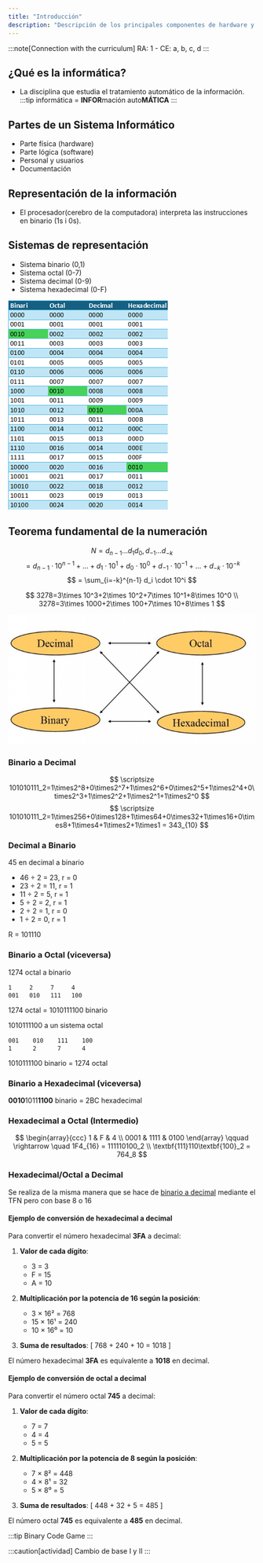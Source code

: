 ```yaml
---
title: "Introducción"
description: "Descripción de los principales componentes de hardware y su interconexión en un sistema."
---
```


<!-- :::danger[PDF UT1]
[PDF UT1 - Botón derecho "descargar"](../../../../public/ut1_es.pdf)
::: -->


:::note[Connection with the curriculum]
RA: 1 - CE: a, b, c, d
:::

## ¿Qué es la informática?
- La disciplina que estudia el tratamiento automático de la información.
:::tip
informática = **INFOR**mación auto**MÁTICA**
:::

## Partes de un Sistema Informático
- Parte física (hardware)
- Parte lógica (software) 
- Personal y usuarios
- Documentación



## Representación de la información

- El procesador(cerebro de la computadora) interpreta las instrucciones en binario (1s i 0s).

## Sistemas de representación
- Sistema binario (0,1)
- Sistema octal (0-7)
- Sistema decimal (0-9)
- Sistema hexadecimal (0-F) 

![Tabla de bases](../../../assets/ut1/TablaDeBases.png)

## Teorema fundamental de la numeración

$$
N = d_{n-1}\dots d_{1}d_{0}, d_{-1}\dots d_{-k}
$$
$$
= d_{n-1}\cdot 10^{n-1} + \dots + d_1\cdot 10^1 + d_0\cdot 10^0 + d_{-1}\cdot 10^{-1} + \dots + d_{-k}\cdot 10^{-k}
$$
$$
= \sum_{i=-k}^{n-1} d_i \cdot 10^i
$$

$$
3278=3\times 10^3+2\times 10^2+7\times 10^1+8\times 10^0 \\
3278=3\times 1000+2\times 100+7\times 10+8\times 1
$$

![Cambio de base](../../../assets/ut1/cambioBase.jpg)

### Binario a Decimal
$$
\scriptsize 101010111_2=1\times2^8+0\times2^7+1\times2^6+0\times2^5+1\times2^4+0\times2^3+1\times2^2+1\times2^1+1\times2^0
$$
$$
\scriptsize 101010111_2=1\times256+0\times128+1\times64+0\times32+1\times16+0\times8+1\times4+1\times2+1\times1 = 343_{10}
$$

### Decimal a Binario
45 en decimal a binario

- 46 ÷ 2 = 23, r = 0 
- 23 ÷ 2 = 11, r = 1 
- 11 ÷ 2 = 5, r = 1 
- 5 ÷ 2 = 2, r = 1 
- 2 ÷ 2 = 1, r = 0 
- 1 ÷ 2 = 0, r = 1

R = 101110

### Binario a Octal (viceversa)

1274 octal a binario
```
1     2     7     4
001   010   111   100
```

1274 octal = 1010111100 binario

1010111100 a un sistema octal

```
001    010    111    100
1      2      7      4 
```

1010111100 binario = 1274 octal


### Binario a Hexadecimal (viceversa)

 **0010**1011**1100** binario = 2BC hexadecimal


### Hexadecimal a Octal (Intermedio)

$$
\begin{array}{ccc}
1 & F & 4 \\
0001 & 1111 & 0100
\end{array}
\qquad \rightarrow \quad 1F4_{16} = 111110100_2 \\
\textbf{111}110\textbf{100}_2 = 764_8
$$

### Hexadecimal/Octal a Decimal

Se realiza de la misma manera que se hace de [binario a decimal](#binario-a-decimal) mediante el TFN pero con base 8 o 16

#### Ejemplo de conversión de hexadecimal a decimal

Para convertir el número hexadecimal **3FA** a decimal:

1. **Valor de cada dígito**:
   - 3 = 3
   - F = 15
   - A = 10

2. **Multiplicación por la potencia de 16 según la posición**:
   - 3 × 16² = 768
   - 15 × 16¹ = 240
   - 10 × 16⁰ = 10

3. **Suma de resultados**:
   \[ 768 + 240 + 10 = 1018 \]

El número hexadecimal **3FA** es equivalente a **1018** en decimal.


#### Ejemplo de conversión de octal a decimal

Para convertir el número octal **745** a decimal:

1. **Valor de cada dígito**:
   - 7 = 7
   - 4 = 4
   - 5 = 5

2. **Multiplicación por la potencia de 8 según la posición**:
   - 7 × 8² = 448
   - 4 × 8¹ = 32
   - 5 × 8⁰ = 5

3. **Suma de resultados**:
   \[ 448 + 32 + 5 = 485 \]

El número octal **745** es equivalente a **485** en decimal.

:::tip
Binary Code Game
:::

:::caution[actividad]
Cambio de base I y II
:::